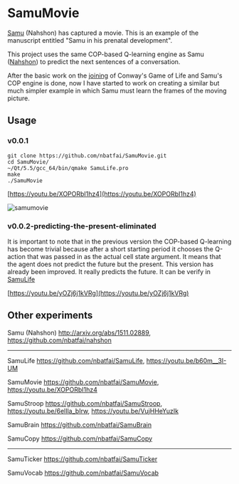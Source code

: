 # SamuMovie
[Samu](http://arxiv.org/abs/1511.02889) (Nahshon) has captured a movie. 
This is an example of the manuscript entitled "Samu in his prenatal development".

This project uses the same COP-based Q-learning engine as Samu ([Nahshon](https://github.com/nbatfai/nahshon)) 
to predict the next sentences of a conversation. 

After the basic work on the [joining](https://github.com/nbatfai/SamuLife) 
of Conway's Game of Life and Samu's COP engine is done, 
now I have started to work on creating a similar but much simpler example 
in which Samu must learn the frames of the moving picture.

## Usage

### v0.0.1

```
git clone https://github.com/nbatfai/SamuMovie.git
cd SamuMovie/
~/Qt/5.5/gcc_64/bin/qmake SamuLife.pro
make
./SamuMovie
```
[https://youtu.be/XOPORbI1hz4](https://youtu.be/XOPORbI1hz4)

![samumovie](https://cloud.githubusercontent.com/assets/3148120/12219039/13fe4f14-b732-11e5-9590-1bd0d875fc93.png)

### v0.0.2-predicting-the-present-eliminated

It is important to note that in the previous version the COP-based Q-learning 
has become trivial because after a short starting period it chooses the Q-action 
that was passed in as the actual cell state argument. It means that the agent 
does not predict the future but the present. This version has already been 
improved. It really predicts the future. It can be verify in [SamuLife](https://github.com/nbatfai/SamuLife)

[https://youtu.be/yOZj6j1kVRg](https://youtu.be/yOZj6j1kVRg)

## Other experiments

Samu (Nahshon)
http://arxiv.org/abs/1511.02889,
https://github.com/nbatfai/nahshon

---

SamuLife
https://github.com/nbatfai/SamuLife,
https://youtu.be/b60m__3I-UM

SamuMovie
https://github.com/nbatfai/SamuMovie,
https://youtu.be/XOPORbI1hz4

SamuStroop
https://github.com/nbatfai/SamuStroop,
https://youtu.be/6elIla_bIrw,
https://youtu.be/VujHHeYuzIk

SamuBrain
https://github.com/nbatfai/SamuBrain

SamuCopy
https://github.com/nbatfai/SamuCopy

---

SamuTicker
https://github.com/nbatfai/SamuTicker

SamuVocab
https://github.com/nbatfai/SamuVocab